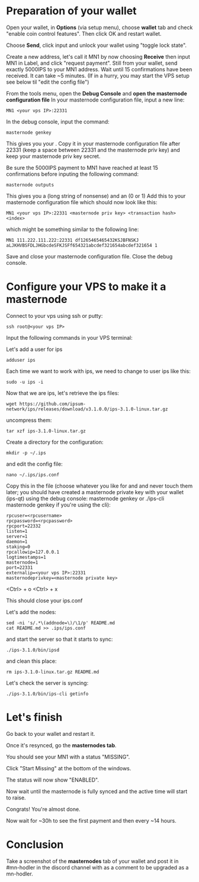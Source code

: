 # Preparation of your wallet

Open your wallet, in __Options__ (via setup menu), choose __wallet__ tab and check "enable coin control features". Then click OK and restart wallet.

Choose __Send__, click input and unlock your wallet using "toggle lock state".

Create a new address, let's call it MN1 by now choosing __Receive__ then input MN1 in Label, and click "request payment".
Still from your wallet, send exactly 5000IPS to your MN1 address.
Wait until 15 confirmations have been received. It can take ~5 minutes. (If in a hurry, you may start the VPS setup see below til "edit the config file")

From the tools menu, open the __Debug Console__ and __open the masternode configuration file__
In your masternode configuration file, input a new line:

```MN1 <your vps IP>:22331 ```

In the debug console, input the command:

```masternode genkey```

This gives you your <masternode priv key>. Copy it in your masternode configuration file after 22331 (keep a space between 22331 and the masternode priv key) and keep your masternode priv key secret.

Be sure the 5000IPS payment to MN1 have reached at least 15 confirmations before inputing the following command:

```masternode outputs```

This gives you a <transaction hash> (long string of nonsense) and an <index> (0 or 1)
Add this to your masternode configuration file which should now look like this:
  
```MN1 <your vps IP>:22331 <masternode priv key> <transaction hash> <index>```

  which might be something similar to the following line:
  
```MN1 111.222.111.222:22331 df1265465465432KSJBFNSKJ aLJKHVBSFDLJHGbcdeSFKJSFf654321abcdef321654abcdef321654 1```

Save and close your masternode configuration file.
Close the debug console.

# Configure your VPS to make it a masternode

Connect to your vps using ssh or putty:

```ssh root@<your vps IP>```

Input the following commands in your VPS terminal:

Let's add a user for ips

```adduser ips```

Each time we want to work with ips, we need to change to user ips like this:

```sudo -u ips -i```

Now that we are ips, let's retrieve the ips files:

```wget https://github.com/ipsum-network/ips/releases/download/v3.1.0.0/ips-3.1.0-linux.tar.gz```

uncompress them:

```tar xzf ips-3.1.0-linux.tar.gz```

Create a directory for the configuration:

```mkdir -p ~/.ips```

and edit the config file:

```nano ~/.ips/ips.conf```

Copy this in the file (choose whatever you like for <rpcusername> and <rpcpassword> and never touch them later; you should have created a masternode private key with your wallet (ips-qt) using the debug console: masternode genkey or ./ips-cli masternode genkey if you're using the cli):

```
rpcuser=<rpcusername>
rpcpassword=<rpcpassword>
rpcport=22332
listen=1
server=1
daemon=1
staking=0
rpcallowip=127.0.0.1
logtimestamps=1
masternode=1
port=22331
externalip=<your vps IP>:22331
masternodeprivkey=<masternode private key>
```

\<Ctrl> + o \<Ctrl> + x

This should close your ips.conf

Let's add the nodes:

```wget https://github.com/ipsum-network/seeds/blob/master/README.md
sed -ni 's/.*\(addnode=\)/\1/p' README.md
cat README.md >> .ips/ips.conf
```
and start the server so that it starts to sync:

```./ips-3.1.0/bin/ipsd```

and clean this place:

```rm ips-3.1.0-linux.tar.gz README.md```

Let's check the server is syncing:

```./ips-3.1.0/bin/ips-cli getinfo```

# Let's finish

Go back to your wallet and restart it.

Once it's resynced, go the __masternodes tab__.

You should see your MN1 with a status "MISSING".

Click "Start Missing" at the bottom of the windows.

The status will now show "ENABLED".

Now wait until the masternode is fully synced and the active time will start to raise.

Congrats! You're almost done.

Now wait for ~30h to see the first payment and then every ~14 hours.

# Conclusion

Take a screenshot of the __masternodes__ tab of your wallet and post it in #mn-hodler in the discord channel with <your vps IP> as a comment to be upgraded as a mn-hodler.

